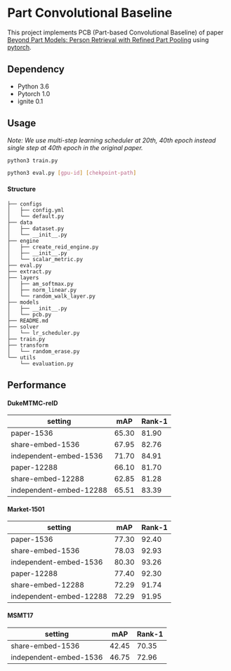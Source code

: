 # Part Convolutional Baseline

This project implements PCB (Part-based Convolutional Baseline) of paper [Beyond Part Models: Person Retrieval with Refined Part Pooling](https://arxiv.org/abs/1711.09349) using [pytorch](https://github.com/pytorch/pytorch).

## Dependency

* Python 3.6
* Pytorch 1.0
* ignite 0.1

## Usage
*Note: We use multi-step learning scheduler at 20th, 40th epoch instead single step at 40th epoch in the original paper.*

```bash
python3 train.py
```

```bash
python3 eval.py [gpu-id] [chekpoint-path] 
```



#### Structure

```
├── configs
│   ├── config.yml
│   └── default.py
├── data
│   ├── dataset.py
│   └── __init__.py
├── engine
│   ├── create_reid_engine.py
│   ├── __init__.py
│   └── scalar_metric.py
├── eval.py
├── extract.py
├── layers
│   ├── am_softmax.py
│   ├── norm_linear.py
│   └── random_walk_layer.py
├── models
│   ├── __init__.py
│   └── pcb.py
├── README.md
├── solver
│   └── lr_scheduler.py
├── train.py
├── transform
│   └── random_erase.py
└── utils
    └── evaluation.py

```



## Performance

#### DukeMTMC-reID

| setting | mAP   | Rank-1 |
| ------- | ----- | ------ |
| paper-1536  | 65.30 | 81.90  |
| share-embed-1536 | 67.95  | 82.76   |
| independent-embed-1536  | 71.70 |  84.91  |
| paper-12288  | 66.10  |   81.70  |
| share-embed-12288 | 62.85 |  81.28   |
| independent-embed-12288  | 65.51 |  83.39   |

#### Market-1501
| setting | mAP   | Rank-1 |
| ------- | ----- | ------ |
| paper-1536  | 77.30 | 92.40  |
| share-embed-1536 | 78.03 | 92.93 |
| independent-embed-1536  | 80.30 | 93.26  |
| paper-12288  | 77.40 | 92.30  |
| share-embed-12288 | 72.29  | 91.74   |
| independent-embed-12288  | 72.29  | 91.95  |

#### MSMT17
| setting | mAP   | Rank-1 |
| ------- | ----- | ------ |
| share-embed-1536 | 42.45   |  70.35   |
| independent-embed-1536 | 46.75    |  72.96  |
